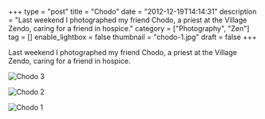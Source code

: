 +++
type = "post"
title = "Chodo"
date = "2012-12-19T14:14:31"
description = "Last weekend I photographed my friend Chodo, a priest at the Village Zendo, caring for a friend in hospice."
category = ["Photography", "Zen"]
tag = []
enable_lightbox = false
thumbnail = "chodo-1.jpg"
draft = false
+++

<p>Last weekend I photographed my friend Chodo, a priest at the Village Zendo, caring for a friend in hospice.</p>
<p><img style="display:block; margin-left:auto; margin-right:auto;" src="chodo-3.jpg" alt="Chodo 3" title="chodo-3.jpg" border="0"   /></p>
<p><img style="display:block; margin-left:auto; margin-right:auto;" src="chodo-2.jpg" alt="Chodo 2" title="chodo-2.jpg" border="0"   /></p>
<p><img style="display:block; margin-left:auto; margin-right:auto;" src="chodo-1.jpg" alt="Chodo 1" title="chodo-1.jpg" border="0"   /></p>
